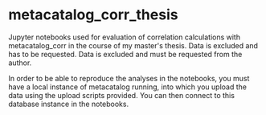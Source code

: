 # metacatalog_corr_thesis
Jupyter notebooks used for evaluation of correlation calculations with metacatalog_corr in the course of my master's thesis. 
Data is excluded and has to be requested. Data is excluded and must be requested from the author.

In order to be able to reproduce the analyses in the notebooks, you must have a local instance of metacatalog running, into which you upload the data using the upload scripts provided. You can then connect to this database instance in the notebooks.

